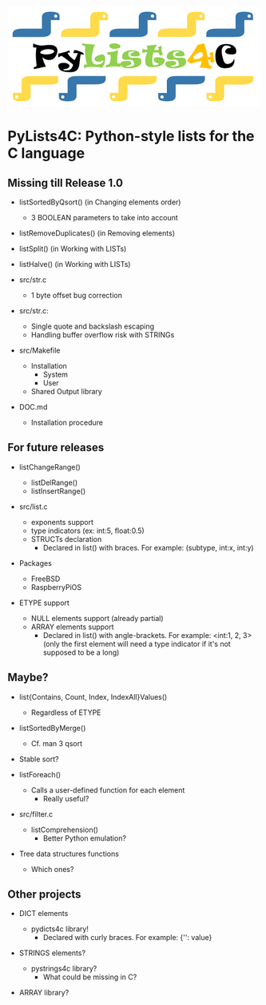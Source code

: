 ![alt text](https://github.com/HubTou/PyLists4C/blob/main/logo/pylists4c-logo.png "PyLists4C: Python-style lists for the C language")
# PyLists4C: Python-style lists for the C language

## Missing till Release 1.0
* listSortedByQsort() (in Changing elements order)
  * 3 BOOLEAN parameters to take into account

* listRemoveDuplicates() (in Removing elements)

* listSplit() (in Working with LISTs)

* listHalve() (in Working with LISTs)

* src/str.c
  * 1 byte offset bug correction

* src/str.c:
  * Single quote and backslash escaping
  * Handling buffer overflow risk with STRINGs

* src/Makefile
  * Installation
    * System
    * User
  * Shared Output library

* DOC.md
  * Installation procedure

## For future releases
* listChangeRange()
  * listDelRange()
  * listInsertRange()

* src/list.c
  * exponents support
  * type indicators (ex: int:5, float:0.5)
  * STRUCTs declaration
    * Declared in list() with braces. For example: (subtype, int:x, int:y)

* Packages
  * FreeBSD
  * RaspberryPiOS

* ETYPE support
  * NULL elements support (already partial)
  * ARRAY elements support
    * Declared in list() with angle-brackets. For example: <int:1, 2, 3> (only the first element will need a type indicator if it's not supposed to be a long) 

## Maybe?
* list{Contains, Count, Index, IndexAll}Values()
  * Regardless of ETYPE

* listSortedByMerge()
  * Cf. man 3 qsort

* Stable sort?

* listForeach()
  * Calls a user-defined function for each element
    * Really useful?

* src/filter.c
  * listComprehension()
    * Better Python emulation?

* Tree data structures functions
  * Which ones?

## Other projects
* DICT elements
  * pydicts4c library!
    * Declared with curly braces. For example: {'': value}

* STRINGS elements?
  * pystrings4c library?
    * What could be missing in C?

* ARRAY library?
